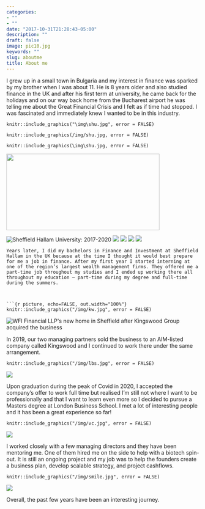 ```yaml
---
categories:
- ""
- ""
date: "2017-10-31T21:28:43-05:00"
description: ""
draft: false
image: pic10.jpg
keywords: ""
slug: aboutme
title: About me
---
```


I grew up in a small town in Bulgaria and my interest in finance was sparked by my brother when I was about 11. He is 8 years older and also studied finance in the UK and after his first term at university, he came back for the holidays and on our way back home from the Bucharest airport he was telling me about the Great Financial Crisis and I felt as if time had stopped. I was fascinated and immediately knew I wanted to be in this industry.


```{r picture, echo = FALSE, out.width="100%"}
knitr::include_graphics("\img\shu.jpg", error = FALSE)
```
```{r picture, echo = FALSE, out.width="100%"}
knitr::include_graphics(/img/shu.jpg, error = FALSE)
```
```{r picture, echo = FALSE, out.width="100%"}
knitr::include_graphics(\img\shu.jpg, error = FALSE)
```

<img src="/blogs/blog1_files/shu.jpg" alt="" width="400px" height="200px"/>

![Sheffield Hallam University: 2017-2020]("C:\Users\user\Documents\new_website\static\img\blogs\shu.jpg")
![](/img/shu.jpg)
![](\img\shu.jpg)
![]("/img/shu.jpg")
![]("\img\shu.jpg")


```
Years later, I did my bachelors in Finance and Investment at Sheffield Hallam in the UK because at the time I thought it would best prepare for me a job in finance. After my first year I started interning at one of the region’s largest wealth management firms. They offered me a part-time job throughout my studies and I ended up working there all throughout my education – part-time during my degree and full-time during the summers. 



```{r picture, echo=FALSE, out.width="100%"}
knitr::include_graphics("/img/kw.jpg", error = FALSE)
```

![WFI Financial LLP's new home in Sheffield after Kingswood Group acquired the business](C:\Users\user\Documents\new_website\static\img\kw.jpg)

In 2019, our two managing partners sold the business to an AIM-listed company called Kingswood and I continued to work there under the same arrangement.

```{r picture, echo=FALSE, out.width="100%"}
knitr::include_graphics("/img/lbs.jpg", error = FALSE)
```

![](C:\Users\user\Documents\new_website\static\img\lbs.jpg)

Upon graduation during the peak of Covid in 2020, I accepted the company’s offer to work full time but realised I’m still not where I want to be professionally and that I want to learn even more so I decided to pursue a Masters degree at London Business School. I met a lot of interesting people and it has been a great experience so far! 

```{r picture, echo=FALSE, out.width="100%"}
knitr::include_graphics("/img/vc.jpg", error = FALSE)
```

![](C:\Users\user\Documents\new_website\static\img\vc.jpg)

I worked closely with a few managing directors and they have been mentoring me. One of them hired me on the side to help with a biotech spin-out. It is still an ongoing project and my job was to help the founders create a business plan, develop scalable strategy, and project cashflows. 

```{r picture, echo=FALSE, out.width="100%"}
knitr::include_graphics("/img/smile.jpg", error = FALSE)
```
![](C:\Users\user\Documents\new_website\static\img\smile.jpg)

Overall, the past few years have been an interesting journey.


